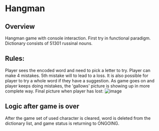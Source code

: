 # Hangman

Overview
----
Hangman game with console interaction.
First try in functional paradigm.
Dictionary consists of 51301 russinal nouns.


Rules:
----


Player sees the encoded word and need to pick a letter to try.
Player can make 4 mistakes. 5th mistake will to lead to a loss.
It is also possible for player to try a whole word if they have a suggestion.
As game goes on and player keeps doing mistakes, the 'gallows' picture is 
showing up in more complete way.
Final picture when player has lost:
![image](https://github.com/Rnd-mi/hangman-game/assets/124258830/d288edc6-eb18-40fe-bee4-f9a0c6197966)


Logic after game is over
----
After the game set of used character is cleared, word
is deleted from the dictionary list, and
game status is returning to ONGOING.
